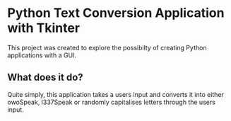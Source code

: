# Python Text Conversion Application with Tkinter
This project was created to explore the possibilty of creating Python applications with a GUI.

## What does it do?
Quite simply, this application takes a users input and converts it into either owoSpeak, l337Speak or randomly capitalises letters through the users input.

